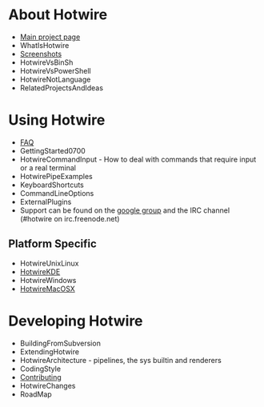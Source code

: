 # About Hotwire #

  * [Main project page](http://hotwire-shell.org/)
  * WhatIsHotwire
  * [Screenshots](Screenshots.md)
  * HotwireVsBinSh
  * HotwireVsPowerShell
  * HotwireNotLanguage
  * RelatedProjectsAndIdeas

# Using Hotwire #

  * [FAQ](FAQ.md)
  * GettingStarted0700
  * HotwireCommandInput - How to deal with commands that require input or a real terminal
  * HotwirePipeExamples
  * KeyboardShortcuts
  * CommandLineOptions
  * ExternalPlugins
  * Support can be found on the [google group](http://groups.google.com/group/hotwire-shell) and the IRC channel (#hotwire on irc.freenode.net)

## Platform Specific ##

  * HotwireUnixLinux
  * [HotwireKDE](HotwireKDE.md)
  * HotwireWindows
  * [HotwireMacOSX](HotwireMacOSX.md)

# Developing Hotwire #

  * BuildingFromSubversion
  * ExtendingHotwire
  * HotwireArchitecture - pipelines, the sys builtin and renderers
  * CodingStyle
  * [Contributing](Contributing.md)
  * HotwireChanges
  * RoadMap